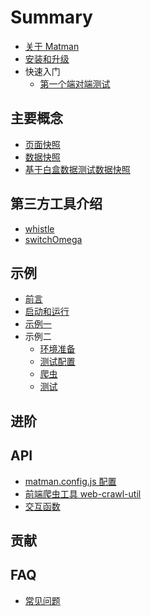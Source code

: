 # Summary

* [关于 Matman](README.md)
* [安装和升级](installation/install.md)
* 快速入门
  * [第一个端对端测试](getting-started/baidu-01.md)

## 主要概念

- [页面快照](main-concepts/page-snapshot.md)
- [数据快照](main-concepts/data-snapshot.md)
- [基于白盒数据测试数据快照](main-concepts/test-by-mock.md)

## 第三方工具介绍

* [whistle](third-party/whistle.md)
* [switchOmega](third-party/switchOmega.md)

## 示例

* [前言](example/preface.md)
* [启动和运行](example/start.md)
* [示例一](example/simple.md)
* 示例二
  * [环境准备](example/environment.md)
  * [测试配置](example/test-setting.md)
  * [爬虫](example/crawler.md)
  * [测试](example/test.md)

## 进阶

## API

* [matman.config.js 配置](api/matman-config.md)
* [前端爬虫工具 web-crawl-util](api/web-crawl-util.md)
* [交互函数](api/Interaction.md)

## 贡献

## FAQ

* [常见问题](faq/common.md)
